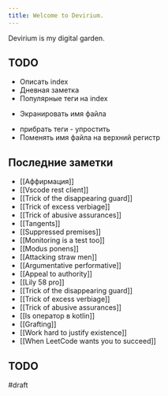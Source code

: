 ```yaml
---
title: Welcome to Devirium.
---
```


Devirium is my digital garden.

## TODO

- Описать index
- Дневная заметка
- Популярные теги на index
+ Экранировать имя файла
- прибрать теги - упростить
- Поменять имя файла на верхний регистр

## Последние заметки
- [[Аффирмация]]
- [[Vscode rest client]]
- [[Trick of the disappearing guard]]
- [[Trick of excess verbiage]]
- [[Trick of abusive assurances]]
- [[Tangents]]
- [[Suppressed premises]]
- [[Monitoring is a test too]]
- [[Modus ponens]]
- [[Attacking straw men]]
- [[Argumentative performative]]
- [[Appeal to authority]]
- [[Lily 58 pro]]
- [[Trick of the disappearing guard]]
- [[Trick of excess verbiage]]
- [[Trick of abusive assurances]]
- [[Is оператор в kotlin]]
- [[Grafting]]
- [[Work hard to justify existence]]
- [[When LeetCode wants you to succeed]]

## TODO

#draft
